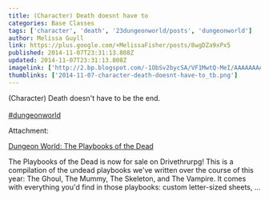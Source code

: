 ```yaml
---
title: (Character) Death doesnt have to
categories: Base Classes
tags: ['character', 'death', '23dungeonworld/posts', 'dungeonworld']
author: Melissa Guyll
link: https://plus.google.com/+MelissaFisher/posts/8wgDZa9xPx5
published: 2014-11-07T23:31:13.808Z
updated: 2014-11-07T23:31:13.808Z
imagelink: ['http://2.bp.blogspot.com/-1ObSv2bycSA/VF1MwtQ-MeI/AAAAAAAAKH0/ihN4mawxyYk/s1600/thePlaybooksOfTheDead_coverWeb.jpg']
thumblinks: ['2014-11-07-character-death-doesnt-have-to_tb.png']
---
```


(Character) Death doesn&#39;t have to be the end.<br /><br /> <a rel="nofollow" class="ot-hashtag" href="https://plus.google.com/s/%23dungeonworld/posts">#dungeonworld</a>  


Attachment:

<a href='http://daegames.blogspot.com/2014/11/dungeon-world-playbooks-of-dead.html'>Dungeon World: The Playbooks of the Dead</a>


The Playbooks of the Dead is now for sale on Drivethrurpg! This is a compilation of the undead playbooks we've written over the course of this year: The Ghoul, The Mummy, The Skeleton, and The Vampire. It comes with everything you'd find in those playbooks: custom letter-sized sheets, ...